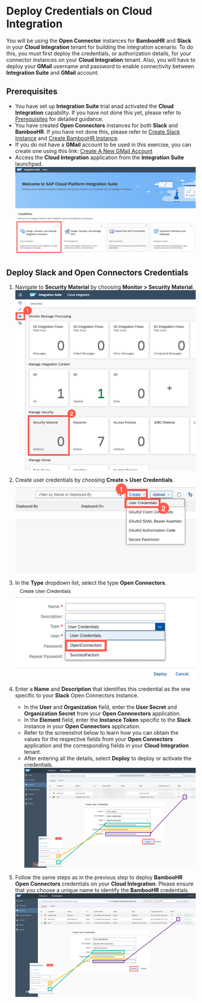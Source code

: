 # Deploy Credentials on Cloud Integration

You will be using the **Open Connector** instances for **BambooHR** and **Slack** in your **Cloud Integration** tenant for building the integration scenario. To do this, you must first deploy the credentials, or authorization details, for your connector instances on your **Cloud Integration** tenant. Also, you will have to deploy your **GMail** username and password to enable connectivity between **Integration Suite** and **GMail** account. 

## Prerequisites 

- You have set up **Integration Suite** trial anad activated the **Cloud Integration** capability. If you have not done this yet, please refer to [Prerequisites](/exercises/Prerequisites/Prerequisites_for_DEV165.md) for detailed guidance.
- You have created **Open Connectors** instances for both **Slack** and **BambooHR**. If you have not done this, please refer to [Create Slack Instance](/exercises/exercise1/Ex-1.1.1.Create_Slack_Instance.md) and [Create BambooHR Instance](/exercises/exercise1/Ex-1.1.2.Create_BambooHR_Instance.md).
- If you do not have a **GMail** account to be used in this exercise, you can create one using this link: [Create A New GMail Account](https://accounts.google.com/signup/v2/webcreateaccount?hl=en&flowName=GlifWebSignIn&flowEntry=SignUp)
- Access the **Cloud Integration** application from the **Integration Suite** launchpad. 
  ![Launch Clooud Integration](/exercises/Images/Launchpad/launchpad-select-cpi.png)

## Deploy Slack and Open Connectors Credentials

1. Navigate to **Security Material** by choosing **Monitor > Security Material**.
![Access Security Material](/exercises/Images/Deploy_Credentials_CPI/access-security-material.png)

2. Create user credentials by choosing **Create > User Credentials**.
![Create user credentials](/exercises/Images/Deploy_Credentials_CPI/create-user-credentials.png)

3. In the **Type** dropdown list, select the type **Open Connectors**.
![Select Type Open Connectors](/exercises/Images/Deploy_Credentials_CPI/select-type-open-connectors.png)

4. Enter a **Name** and **Description** that identifies this credential as the one specific to your **Slack** Open Connectors instance. 
   - In the **User** and **Organization** field, enter the **User Secret** and **Organization Secret** from your **Open Connnectors** application. 
   - In the **Element** field, enter the **Instance Token** specific to the **Slack** instance in your **Open Connectors** application. 
   - Refer to the screenshot below to learn how you can obtain the values for the respective fields from your **Open Connectors** application and the corresponding fields in your **Cloud Integration** tenant. 
   - After entering all the details, select **Deploy** to deploy or activate the credentials. 
![Create Slack Credentials](/exercises/Images/Deploy_Credentials_CPI/create-deploy-slack-credentials.png)

5. Follow the same steps as in the previous step to deploy **BambooHR Open Connectors** credentials on your **Cloud Integration**. Please ensure that you choose a unique name to identify the **BambooHR** credentials. 
![Create BambooHR Credentials](/exercises/Images/Deploy_Credentials_CPI/create-deploy-bambooHR-credentials.png)
